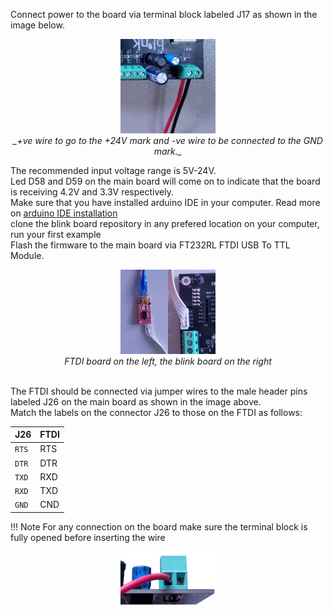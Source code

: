 Connect power to the board via terminal block labeled J17 as shown in the image below.
<p align="center"><img width="30%" src="https://github.com/blinky-iot/Blink-board/blob/docs/images/power%20connection.jpeg?raw=true"><br>
<em>_+ve wire to go to the +24V mark and -ve wire to be connected to the GND mark._</em>
</p>

<p>The recommended input voltage range is 5V-24V.<br>
Led D58 and D59 on the main board will come on to indicate that the board is receiving 4.2V and 3.3V respectively.<br>
Make sure that you have installed arduino IDE in your computer. Read more on <a href="https://docs.arduino.cc/software/ide-v2/tutorials/getting-started/ide-v2-downloading-and-installing/">arduino IDE installation</a><br>
clone the blink board repository in any prefered location on your computer, run your first example<br>
Flash the firmware to the main board via FT232RL FTDI USB To TTL Module.</p>
<p align="center"><img width="30%" src="https://github.com/blinky-iot/Blink-board/blob/docs/images/FTDI%20usb%20ttl%20J17%20main%20board.jpg?raw=true"><br>
<em>FTDI board on the left, the blink board on the right</em>
</p><br>
The FTDI should be connected via jumper wires to the male header pins labeled J26 on the main board as shown in the image above.<br>
Match the labels on the connector J26 to those on the FTDI as follows:

| J26         | FTDI        |
| ----------- | ------------|
| `RTS`       |      RTS    |
| `DTR`       |      DTR    |
| `TXD`       |      RXD    |
| `RXD`       |      TXD    |
| `GND`       |      CND    |

!!! Note
    For any connection on the board make sure the terminal block is fully opened before inserting the wire
<p align="center"><img width="30%" src="https://github.com/blinky-iot/Blink-board/blob/docs/images/proper%20wire%20connection.jpg?raw=true"></p>
